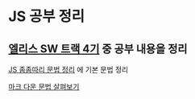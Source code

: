 # JS 공부 정리

## [엘리스 SW 트랙 4기](https://elice.training/) 중 공부 내용을 정리

[JS 좀좀따리 문법 정리](./grammer.js) 에 기본 문법 정리

[마크 다운 문법 살펴보기](https://backendcode.tistory.com/165)
